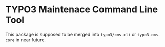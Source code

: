 # TYPO3 Maintenace Command Line Tool

This package is supposed to be merged into `typo3/cms-cli` or `typo3-cms-core` in near future.
